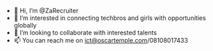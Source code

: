 - 👋 Hi, I’m @ZaRecruiter
- 👀 I’m interested in connecting techbros and girls with opportunities globally
- 💞️ I’m looking to collaborate with interested talents
- 📫 You can reach me on ict@oscartemple.com/08108017433
